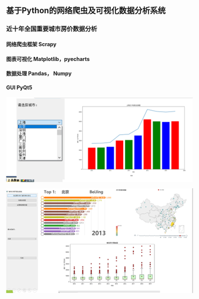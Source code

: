 ## 基于Python的网络爬虫及可视化数据分析系统

### 近十年全国重要城市房价数据分析

#### 网络爬虫框架 Scrapy 

#### 图表可视化 Matplotlib，pyecharts

#### 数据处理 Pandas， Numpy

#### GUI PyQt5

![](https://github.com/EdwinkC/HousePeiceAnalyze/blob/master/img/1.png)

![](https://github.com/EdwinkC/HousePeiceAnalyze/blob/master/img/2.png)
